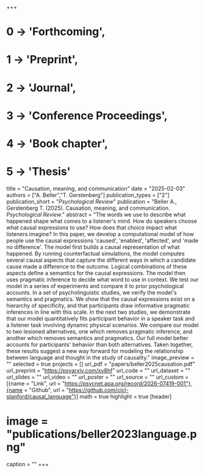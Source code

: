 +++
# 0 -> 'Forthcoming',
# 1 -> 'Preprint',
# 2 -> 'Journal',
# 3 -> 'Conference Proceedings',
# 4 -> 'Book chapter',
# 5 -> 'Thesis'

title = "Causation, meaning, and communication"
date = "2025-02-03"
authors = ["A. Beller","T. Gerstenberg"]
publication_types = ["2"]
publication_short = "_Psychological Review_"
publication = "Beller A., Gerstenberg T. (2025). Causation, meaning, and communication. _Psychological Review_."
abstract = "The words we use to describe what happened shape what comes to a listener's mind. How do speakers choose what causal expressions to use? How does that choice impact what listeners imagine? In this paper, we develop a computational model of how people use the causal expressions 'caused', 'enabled', 'affected', and 'made no difference'. The model first builds a causal representation of what happened. By running counterfactual simulations, the model computes several causal aspects that capture the different ways in which a candidate cause made a difference to the outcome. Logical combinations of these aspects define a semantics for the causal expressions. The model then uses pragmatic inference to decide what word to use in context. We test our model in a series of experiments and compare it to prior psychological accounts. In a set of psycholinguistic studies, we verify the model's semantics and pragmatics. We show that the causal expressions exist on a hierarchy of specificity, and that participants draw informative pragmatic inferences in line with this scale. In the next two studies, we demonstrate that our model quantitatively fits participant behavior in a speaker task and a listener task involving dynamic physical scenarios. We compare our model to two lesioned alternatives, one which removes pragmatic inference, and another which removes semantics and pragmatics. Our full model better accounts for participants' behavior than both alternatives. Taken together, these results suggest a new way forward for modeling the relationship between language and thought in the study of causality."
image_preview = ""
selected = true
projects = []
url_pdf = "papers/beller2025causation.pdf"
url_preprint = "https://psyarxiv.com/xv8hf"
url_code = ""
url_dataset = ""
url_slides = ""
url_video = ""
url_poster = ""
url_source = ""
url_custom = [{name = "Link", url = "https://psycnet.apa.org/record/2026-07419-001"},{name = "Github", url = "https://github.com/cicl-stanford/causal_language"}]
math = true
highlight = true
[header]
# image = "publications/beller2023language.png"
caption = ""
+++